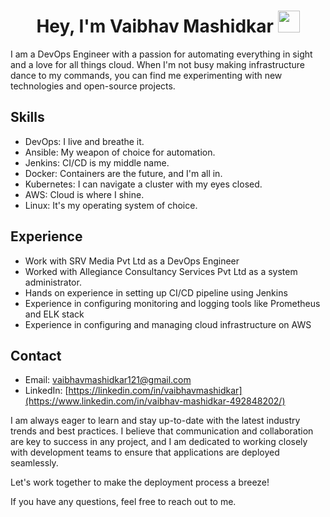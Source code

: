 

<h1 align="center">Hey, I'm Vaibhav Mashidkar <img src="https://media.giphy.com/media/hvRJCLFzcasrR4ia7z/giphy.gif" width="35"></h1>

I am a DevOps Engineer with a passion for automating everything in sight and a love for all things cloud. When I'm not busy making infrastructure dance to my commands, you can find me experimenting with new technologies and open-source projects.

## Skills
- DevOps: I live and breathe it.
- Ansible: My weapon of choice for automation.
- Jenkins: CI/CD is my middle name.
- Docker: Containers are the future, and I'm all in.
- Kubernetes: I can navigate a cluster with my eyes closed.
- AWS: Cloud is where I shine.
- Linux: It's my operating system of choice.

## Experience
- Work with SRV Media Pvt Ltd as a DevOps Engineer
- Worked with Allegiance Consultancy Services Pvt Ltd as a system administrator.
- Hands on experience in setting up CI/CD pipeline using Jenkins
- Experience in configuring monitoring and logging tools like Prometheus and ELK stack
- Experience in configuring and managing cloud infrastructure on AWS


## Contact
- Email: vaibhavmashidkar121@gmail.com
- LinkedIn: [https://linkedin.com/in/vaibhavmashidkar](https://www.linkedin.com/in/vaibhav-mashidkar-492848202/)


I am always eager to learn and stay up-to-date with the latest industry trends and best practices. I believe that communication and collaboration are key to success in any project, and I am dedicated to working closely with development teams to ensure that applications are deployed seamlessly.

Let's work together to make the deployment process a breeze!

If you have any questions, feel free to reach out to me.
